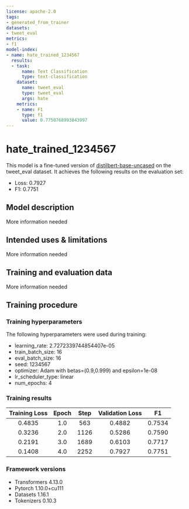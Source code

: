 ```yaml
---
license: apache-2.0
tags:
- generated_from_trainer
datasets:
- tweet_eval
metrics:
- f1
model-index:
- name: hate_trained_1234567
  results:
  - task:
      name: Text Classification
      type: text-classification
    dataset:
      name: tweet_eval
      type: tweet_eval
      args: hate
    metrics:
    - name: F1
      type: f1
      value: 0.7750768993843997
---
```


<!-- This model card has been generated automatically according to the information the Trainer had access to. You
should probably proofread and complete it, then remove this comment. -->

# hate_trained_1234567

This model is a fine-tuned version of [distilbert-base-uncased](https://huggingface.co/distilbert-base-uncased) on the tweet_eval dataset.
It achieves the following results on the evaluation set:
- Loss: 0.7927
- F1: 0.7751

## Model description

More information needed

## Intended uses & limitations

More information needed

## Training and evaluation data

More information needed

## Training procedure

### Training hyperparameters

The following hyperparameters were used during training:
- learning_rate: 2.7272339744854407e-05
- train_batch_size: 16
- eval_batch_size: 16
- seed: 1234567
- optimizer: Adam with betas=(0.9,0.999) and epsilon=1e-08
- lr_scheduler_type: linear
- num_epochs: 4

### Training results

| Training Loss | Epoch | Step | Validation Loss | F1     |
|:-------------:|:-----:|:----:|:---------------:|:------:|
| 0.4835        | 1.0   | 563  | 0.4882          | 0.7534 |
| 0.3236        | 2.0   | 1126 | 0.5286          | 0.7590 |
| 0.2191        | 3.0   | 1689 | 0.6103          | 0.7717 |
| 0.1408        | 4.0   | 2252 | 0.7927          | 0.7751 |


### Framework versions

- Transformers 4.13.0
- Pytorch 1.10.0+cu111
- Datasets 1.16.1
- Tokenizers 0.10.3

